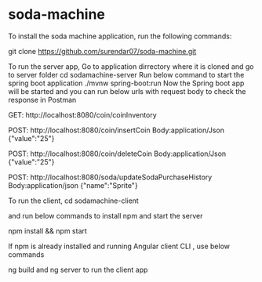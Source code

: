 # soda-machine



To install the soda machine application, run the following commands:

git clone https://github.com/surendar07/soda-machine.git

To run the server app,
 Go to application dirrectory where it is cloned and go to server folder
 cd sodamachine-server
 Run below command to start the spring boot application
./mvnw spring-boot:run
Now the Spring boot app will be started and you can run below urls with request body to check the response in Postman

GET:
http://localhost:8080/coin/coinInventory

POST:
http://localhost:8080/coin/insertCoin
Body:application/Json
{"value":"25"}

POST:
http://localhost:8080/coin/deleteCoin
Body:application/Json
{"value":"25"}


POST:
http://localhost:8080/soda/updateSodaPurchaseHistory
Body:application/json
{"name":"Sprite"}


To run the client, 
cd sodamachine-client

and run below commands to install npm and start the server

npm install && npm start

If npm is already installed and running Angular client CLI , use below commands

ng build and ng server to run the client app




